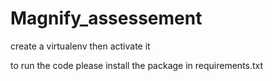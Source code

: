 # Magnify_assessement


create a virtualenv then activate it


to run the code please install the package in requirements.txt
